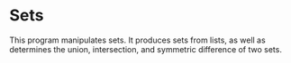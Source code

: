# Sets
This program manipulates sets. It produces sets from lists, as well as determines the union, intersection, and symmetric difference of two sets. 
